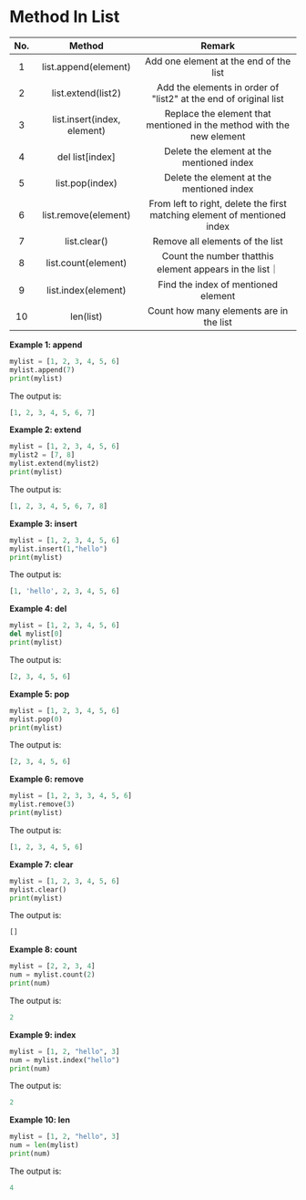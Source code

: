 # Method In List
|No. |Method|Remark|
|:---:|:---:|:---:|
|1|list.append(element)|Add one element at the end of the list|
|2|list.extend(list2)|Add the elements in order of "list2" at the end of original list|
|3|list.insert(index, element)|Replace the element that mentioned in the method with the new element|
|4|del list[index]|Delete the element at the mentioned index|
|5|list.pop(index)|Delete the element at the mentioned index|
|6|list.remove(element)|From left to right, delete the first matching element of mentioned index|
|7|list.clear()|Remove all elements of the list|
|8|list.count(element)|Count the number thatthis element appears in the list｜
|9|list.index(element)|Find the index of mentioned element|
|10|len(list)|Count how many elements are in the list|

**Example 1: append**

```py
mylist = [1, 2, 3, 4, 5, 6]
mylist.append(7)
print(mylist)
```
The output is:
```py
[1, 2, 3, 4, 5, 6, 7]
```

**Example 2: extend**

```py
mylist = [1, 2, 3, 4, 5, 6]
mylist2 = [7, 8]
mylist.extend(mylist2)
print(mylist)
```
The output is:
```py
[1, 2, 3, 4, 5, 6, 7, 8]
```

**Example 3: insert**

```py
mylist = [1, 2, 3, 4, 5, 6]
mylist.insert(1,"hello")
print(mylist)
```

The output is:
```py
[1, 'hello', 2, 3, 4, 5, 6]
```

**Example 4: del**

```py
mylist = [1, 2, 3, 4, 5, 6]
del mylist[0]
print(mylist)
```
The output is:
```py
[2, 3, 4, 5, 6]
```

**Example 5: pop**

```py
mylist = [1, 2, 3, 4, 5, 6]
mylist.pop(0)
print(mylist)
```
The output is:
```py
[2, 3, 4, 5, 6]
```

**Example 6: remove**

```py
mylist = [1, 2, 3, 3, 4, 5, 6]
mylist.remove(3)
print(mylist)
```

The output is:
```py
[1, 2, 3, 4, 5, 6]
```

**Example 7: clear**

```py
mylist = [1, 2, 3, 4, 5, 6]
mylist.clear()
print(mylist)
```
The output is:
```py
[]
```

**Example 8: count**
```py
mylist = [2, 2, 3, 4]
num = mylist.count(2)
print(num)
```
The output is:
```py
2
```

**Example 9: index**
```py
mylist = [1, 2, "hello", 3]
num = mylist.index("hello")
print(num)
```
The output is:
```py
2
```

**Example 10: len**
```py
mylist = [1, 2, "hello", 3]
num = len(mylist)
print(num)
```
The output is:
```py
4
```
